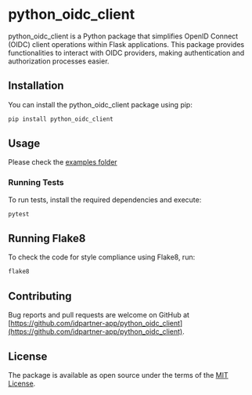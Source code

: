 # python_oidc_client

python_oidc_client is a Python package that simplifies OpenID Connect (OIDC) client operations within Flask applications. This package provides functionalities to interact with OIDC providers, making authentication and authorization processes easier.

## Installation

You can install the python_oidc_client package using pip:

```bash
pip install python_oidc_client
```

## Usage

Please check the [examples folder](./examples/)

### Running Tests

To run tests, install the required dependencies and execute:

```bash
pytest
```

## Running Flake8

To check the code for style compliance using Flake8, run:

```bash
flake8
```

## Contributing

Bug reports and pull requests are welcome on GitHub at [https://github.com/idpartner-app/python_oidc_client](https://github.com/idpartner-app/python_oidc_client).

## License

The package is available as open source under the terms of the [MIT License](https://opensource.org/licenses/MIT).
```
